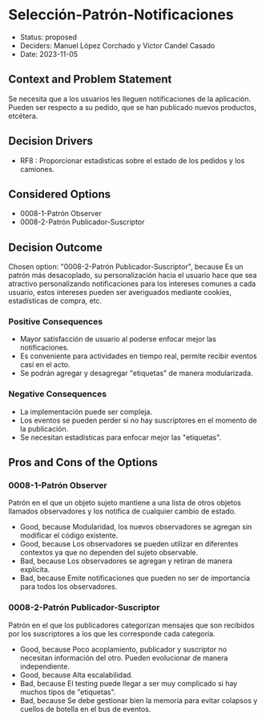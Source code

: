 # Selección-Patrón-Notificaciones

* Status: proposed
* Deciders: Manuel López Corchado y Víctor Candel Casado
* Date: 2023-11-05

## Context and Problem Statement

Se necesita que a los usuarios les lleguen notificaciones de la aplicación. Pueden ser respecto a su pedido, que se han publicado nuevos productos, etcétera.

## Decision Drivers

* RF8 : Proporcionar estadisticas sobre el estado de los pedidos y los camiones.

## Considered Options

* 0008-1-Patrón Observer
* 0008-2-Patrón Publicador-Suscriptor

## Decision Outcome

Chosen option: "0008-2-Patrón Publicador-Suscriptor", because Es un patrón más desacoplado, su personalización hacia el usuario hace que sea atractivo personalizando notificaciones para los intereses comunes a cada usuario, estos intereses pueden ser averiguados mediante cookies, estadísticas de compra, etc.

### Positive Consequences

* Mayor satisfacción de usuario al poderse enfocar mejor las notificaciones.
* Es conveniente para actividades en tiempo real, permite recibir eventos casi en el acto.
* Se podrán agregar y desagregar "etiquetas" de manera modularizada.

### Negative Consequences

* La implementación puede ser compleja.
* Los eventos se pueden perder si no hay suscriptores en el momento de la publicación.
* Se necesitan estadísticas para enfocar mejor las "etiquetas".

## Pros and Cons of the Options

### 0008-1-Patrón Observer

Patrón en el que un objeto sujeto mantiene a una lista de otros objetos llamados observadores y los notifica de cualquier cambio de estado.

* Good, because Modularidad, los nuevos observadores se agregan sin modificar el código existente.
* Good, because Los observadores se pueden utilizar en diferentes contextos ya que no dependen del sujeto observable.
* Bad, because Los observadores se agregan y retiran de manera explícita.
* Bad, because Emite notificaciones que pueden no ser de importancia para todos los observadores.

### 0008-2-Patrón Publicador-Suscriptor

Patrón en el que los publicadores categorizan mensajes que son recibidos por los suscriptores a los que les corresponde cada categoría.

* Good, because Poco acoplamiento, publicador y suscriptor no necesitan información del otro. Pueden evolucionar de manera independiente.
* Good, because Alta escalabilidad.
* Bad, because El testing puede llegar a ser muy complicado si hay muchos tipos de "etiquetas".
* Bad, because Se debe gestionar bien la memoria para evitar colapsos y cuellos de botella en el bus de eventos.
